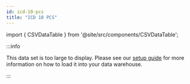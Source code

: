 ```yaml
---
id: icd-10-pcs
title: "ICD 10 PCS"
---
```


import { CSVDataTable } from '@site/src/components/CSVDataTable';


:::info

This data set is too large to display.  Please see our [setup guide](/setup/terminology) for more information on how to load it into your data warehouse.

:::


[//]: # (<CSVDataTable csvUrl="https://raw.githubusercontent.com/tuva-health/terminology/main/terminology/terminology__icd_10_pcs.csv" />)